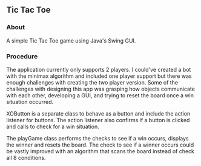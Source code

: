 ## Tic Tac Toe


### About

A simple Tic Tac Toe game using Java's Swing GUI. 

### Procedure

The application currently only supports 2 players. I could've created a bot with the minimax algorithm and included one player support but there was enough challenges with creating the two player version. Some of the challenges with designing this app was grasping how objects communicate with each other, developing a GUI, and trying to reset the board once a win situation occurred. 

XOButton is a separate class to behave as a button and include the action listener for buttons. The action listener also confirms if a button is clicked and calls to check for a win situation.

The playGame class performs the checks to see if a win occurs, displays the winner and resets the board. The check to see if a winner occurs could be vastly improved with an algorithm that scans the board instead of check all 8 conditions. 


